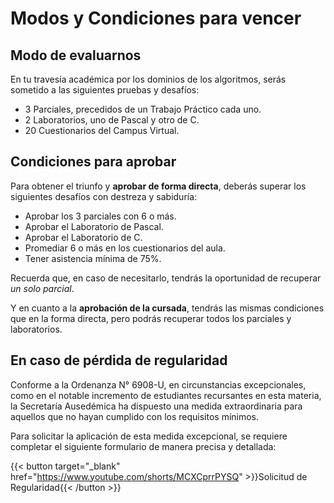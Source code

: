 # Modos y Condiciones para vencer

## Modo de evaluarnos

En tu travesía académica por los dominios de los algoritmos, serás sometido a las siguientes pruebas y desafíos:

- 3 Parciales, precedidos de un Trabajo Práctico cada uno.
- 2 Laboratorios, uno de Pascal y otro de C.
- 20 Cuestionarios del Campus Virtual.

## Condiciones para aprobar

Para obtener el triunfo y **aprobar de forma directa**, deberás superar los siguientes desafíos con destreza y sabiduría:

- Aprobar los 3 parciales con 6 o más.
- Aprobar el Laboratorio de Pascal.
- Aprobar el Laboratorio de C.
- Promediar 6 o más en los cuestionarios del aula.
- Tener asistencia mínima de 75%.

Recuerda que, en caso de necesitarlo, tendrás la oportunidad de recuperar *un solo parcial*.

Y en cuanto a la **aprobación de la cursada**, tendrás las mismas condiciones que en la forma directa, pero podrás recuperar todos los parciales y laboratorios.

## En caso de pérdida de regularidad

Conforme a la Ordenanza N° 6908-U, en circunstancias excepcionales, como en el notable incremento de estudiantes recursantes en esta materia, la Secretaría Ausedémica ha dispuesto una medida extraordinaria para aquellos que no hayan cumplido con los requisitos mínimos.

Para solicitar la aplicación de esta medida excepcional, se requiere completar el siguiente formulario de manera precisa y detallada:

{{< button target="_blank" href="https://www.youtube.com/shorts/MCXCprrPYSQ" >}}Solicitud de Regularidad{{< /button >}}